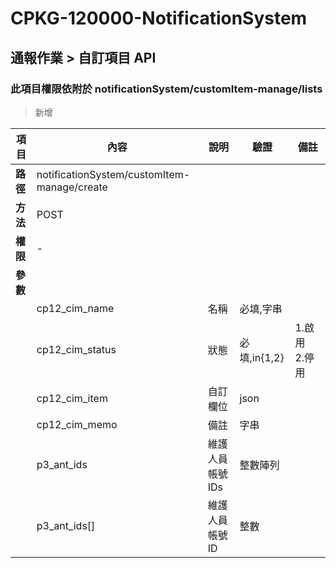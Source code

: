 # CPKG-120000-NotificationSystem

## 通報作業 > 自訂項目 API

### 此項目權限依附於 notificationSystem/customItem-manage/lists

> 新增

| 項目                      | 內容                       | 說明                |驗證                      |   備註         |
|---------------------------|----------------------------|----------------------|-----------------|----------------|
| <b>路徑</b>               | notificationSystem/customItem-manage/create    |                        |                |                  |
| <b>方法</b>               | POST                        |                    |                    |                 |
| <b>權限</b>               | -                       |                     |                   |                 |
| <b>參數</b>               |                            |                       |                 |                 |
|                           | cp12_cim_name            | 名稱            | 必填,字串          |                 |
|                           | cp12_cim_status   | 狀態            | 必填,in{1,2}         | 1.啟用　2.停用                |
|                           | cp12_cim_item   | 自訂欄位            | json         |                 |
|                           | cp12_cim_memo      | 備註            | 字串         |                |
|                           | p3_ant_ids      | 維護人員帳號IDs            | 整數陣列         |                |
|                           | p3_ant_ids[]      | 維護人員帳號ID            | 整數         |                |
